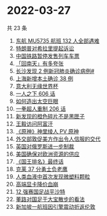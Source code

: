 # 2022-03-27

共 23 条

<!-- BEGIN -->
<!-- 最后更新时间 Sun Mar 27 2022 04:08:19 GMT+0800 (China Standard Time) -->

1. [东航 MU5735 航班 132 人全部遇难](https://www.zhihu.com/search?q=东航)
1. [特朗普对希拉里提起诉讼](https://www.zhihu.com/search?q=特朗普对希拉里提起诉讼)
1. [中国铁路暂停发售列车车票](https://www.zhihu.com/search?q=暂停发售车票)
1. [「回南天」有多夸张](https://www.zhihu.com/search?q=回南天)
1. [长沙发现 2 例新冠肺炎确诊病例#](https://www.zhihu.com/search?q=长沙新冠)
1. [上海新增本土确诊 38 例](https://www.zhihu.com/search?q=上海新增)
1. [意大利无缘世界杯](https://www.zhihu.com/search?q=意大利无缘世界杯)
1. [一人之下 606 话](https://www.zhihu.com/search?q=一人之下)
1. [如何造出太空巨眼](https://www.zhihu.com/search?q=未来中国)
1. [一拳超人重制 206 话](https://www.zhihu.com/search?q=一拳超人)
1. [新发现的橙色碎片不是黑匣子](https://www.zhihu.com/search?q=黑匣子)
1. [王毅访问阿富汗](https://www.zhihu.com/search?q=王毅访问阿富汗)
1. [《原神》神里绫人 PV 原神](https://www.zhihu.com/search?q=原神)
1. [外交部敦促美方作出令人信服的交代](https://www.zhihu.com/search?q=外交部敦促美方)
1. [英国对俄罗斯进一步制裁](https://www.zhihu.com/search?q=英国对俄罗斯进一步制裁)
1. [美国确保对欧洲资源的供应](https://www.zhihu.com/search?q=美国供应)
1. [《国王排名》最终话](https://www.zhihu.com/search?q=国王排名)
1. [克莱 37 分勇士负老鹰](https://www.zhihu.com/search?q=勇士)
1. [人类血液中首次发现微塑料颗粒](https://www.zhihu.com/search?q=微塑料)
1. [高端显卡降价血崩](https://www.zhihu.com/search?q=显卡降价)
1. [12 强赛国足战平沙特](https://www.zhihu.com/search?q=国足)
1. [董路对国足于大宝散步的看法](https://www.zhihu.com/search?q=董路)
1. [新加坡一航班因引擎震动折返伦敦](https://www.zhihu.com/search?q=新加坡航班)

<!-- END -->
